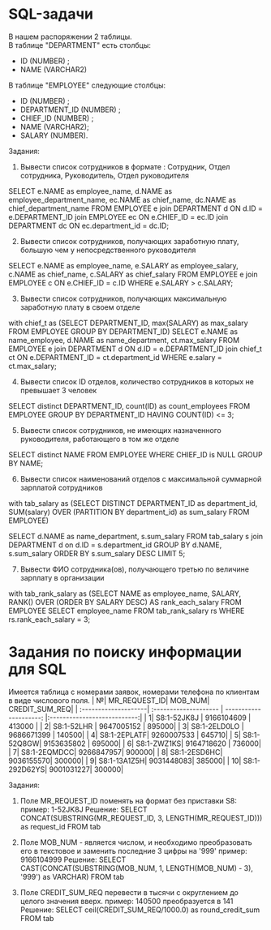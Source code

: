 # SQL-задачи
В нашем распоряжении 2 таблицы.  
В таблице "DEPARTMENT" есть столбцы:
- ID (NUMBER) <pk>;
- NAME (VARCHAR2)

В таблице "EMPLOYEE" следующие столбцы:
- ID (NUMBER) <pk>;
- DEPARTMENT_ID (NUMBER) <fk1>;
- CHIEF_ID (NUMBER) <fk2>;
- NAME (VARCHAR2);
- SALARY (NUMBER).

Задания:
1. Вывести список сотрудников в формате : Сотрудник, Отдел сотрудника, Руководитель, Отдел руководителя

SELECT e.NAME as employee_name, d.NAME as employee_department_name, ec.NAME as chief_name, dc.NAME as chief_department_name
FROM EMPLOYEE e join DEPARTMENT d ON d.ID = e.DEPARTMENT_ID
join EMPLOYEE ec ON e.CHIEF_ID = ec.ID
join DEPARTMENT dc ON ec.department_id = dc.ID;


2. Вывести список сотрудников, получающих заработную плату, большую чем у непосредственного руководителя

SELECT e.NAME as employee_name, e.SALARY as employee_salary, c.NAME as chief_name, c.SALARY as chief_salary
FROM EMPLOYEE e join EMPLOYEE c ON e.CHIEF_ID = c.ID
WHERE e.SALARY > c.SALARY;


3. Вывести список сотрудников, получающих максимальную заработную плату в своем отделе

with chief_t as 
(SELECT DEPARTMENT_ID, max(SALARY) as max_salary FROM EMPLOYEE GROUP BY DEPARTMENT_ID)
SELECT e.NAME as name_employee, d.NAME as name_department, ct.max_salary
FROM EMPLOYEE e join DEPARTMENT d ON d.ID = e.DEPARTMENT_ID join chief_t ct ON e.DEPARTMENT_ID = ct.department_id
WHERE e.salary = ct.max_salary;


4. Вывести список ID отделов, количество сотрудников в которых не превышает 3 человек

SELECT distinct DEPARTMENT_ID, count(ID) as count_employees
FROM EMPLOYEE
GROUP BY DEPARTMENT_ID
HAVING COUNT(ID) <= 3;


5. Вывести список сотрудников, не имеющих назначенного руководителя, работающего в том же отделе

SELECT distinct NAME
FROM EMPLOYEE 
WHERE CHIEF_ID is NULL
GROUP BY NAME;


6. Вывести список наименований отделов с максимальной суммарной зарплатой сотрудников

with tab_salary as (SELECT DISTINCT DEPARTMENT_ID as department_id, SUM(salary) OVER (PARTITION BY department_id) as sum_salary FROM EMPLOYEE)

SELECT d.NAME as name_department, s.sum_salary
FROM tab_salary s join DEPARTMENT d on d.ID = s.department_id
GROUP BY d.NAME, s.sum_salary
ORDER BY s.sum_salary DESC
LIMIT 5;


7. Вывести ФИО сотрудника(ов), получающего третью по величине зарплату в организации

with tab_rank_salary as 
(SELECT NAME as employee_name, SALARY, RANK() OVER (ORDER BY SALARY DESC) AS rank_each_salary
FROM EMPLOYEE
SELECT employee_name
FROM tab_rank_salary rs
WHERE rs.rank_each_salary = 3;


# Задания по поиску информации для SQL
Имеется таблица с номерами заявок, номерами телефона по клиентам в виде числового поля.
| №| MR_REQUEST_ID| MOB_NUM| CREDIT_SUM_REQ|
| :--------------------| :-------------------- | ---------------------: |:---------------------------:|
| 1| S8:1-52JK8J | 9166104609 | 413000 |
| 2| S8:1-52LHR | 9647005152 | 895000|
| 3| S8:1-2ELD0LO | 9686671399 | 140500|
| 4| S8:1-2EPLATF| 9260007533 | 645710|
| 5| S8:1-52Q8GW| 9153635802 | 695000|
| 6| S8:1-ZWZ1KS| 9164718620 | 736000|
| 7| S8:1-2EQMDCC| 9266847957| 900000|
| 8| S8:1-2ESD6HC| 9036155570| 300000|
| 9| S8:1-13A1Z5H| 9031448083| 385000|
| 10| S8:1-292D62YS| 9001031227| 300000|

Задания:
1. Поле MR_REQUEST_ID поменять на формат без приставки S8:
     пример: 1-52JK8J
Решение:
SELECT CONCAT(SUBSTRING(MR_REQUEST_ID, 3, LENGTH(MR_REQUEST_ID))) as request_id
FROM tab

2. Поле MOB_NUM - является числом, и необходимо преобразовать его в текстовое и заменить последние 3 цифры на '999'
     пример: 9166104999
Решение:
SELECT CAST(CONCAT(SUBSTRING(MOB_NUM, 1, LENGTH(MOB_NUM) - 3), '999') as VARCHAR)
FROM tab

3. Поле CREDIT_SUM_REQ перевести в тысячи с округлением до целого значения вверх.
     пример: 140500 преобразуется в 141
Решение:
SELECT ceil(CREDIT_SUM_REQ/1000.0) as round_credit_sum
FROM tab
